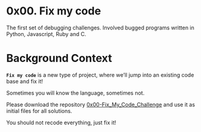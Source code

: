 # 0x00. Fix my code
The first set of debugging challenges. Involved bugged programs written in Python, Javascript, Ruby and C.

# Background Context
**`Fix my code`** is a new type of project, where we’ll jump into an existing code base and fix it!

Sometimes you will know the language, sometimes not.

Please download the repository [0x00-Fix_My_Code_Challenge](https://github.com/alx-tools/0x00-Fix_My_Code_Challenge) and use it as initial files for all solutions.

You should not recode everything, just fix it!
